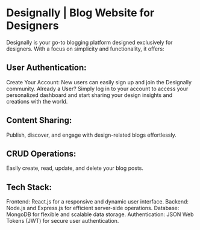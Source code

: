# Designally | Blog Website for Designers
Designally is your go-to blogging platform designed exclusively for designers. With a focus on simplicity and functionality, it offers:

## User Authentication: 
Create Your Account: New users can easily sign up and join the Designally community.
Already a User? Simply log in to your account to access your personalized dashboard and start sharing your design insights and creations with the world.
## Content Sharing: 
Publish, discover, and engage with design-related blogs effortlessly.
## CRUD Operations:
Easily create, read, update, and delete your blog posts.

## Tech Stack:
Frontend: React.js for a responsive and dynamic user interface.
Backend: Node.js and Express.js for efficient server-side operations.
Database: MongoDB for flexible and scalable data storage.
Authentication: JSON Web Tokens (JWT) for secure user authentication.

